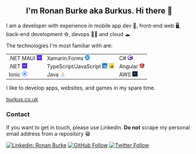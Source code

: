 <h2 align="center">I'm Ronan Burke aka Burkus. Hi there 👋</h2>

I am a developer with experience in mobile app dev 📱, front-end web 🖥, back-end development ⚙️, devops 👨‍🔧 and cloud ☁.

The technologies I'm most familiar with are:
<table>
      <tr>
        <td>.NET MAUI <img src="./assets/dotnetlogo.png" width="14" height="14" alt="dotnet" /></td>
        <td>Xamarin.Forms <img src="./assets/xamarin-forms.png" width="14" height="14" alt="Xamarin.Forms" /></td>
        <td>C# <img src="./assets/csharp.png" width="14" height="14" alt="C Sharp" /></td>
      </tr>
      <tr>
        <td>.NET <img src="./assets/dotnetlogo.png" width="14" height="14" alt="dotnet" /></td>
        <td>TypeScript/JavaScript <img src="./assets/typescript.png" width="14" height="14" alt="TypeScript" /> <img src="./assets/javascript.png" width="14" height="14" alt="JavaScript" /></td>
        <td>Angular <img src="./assets/angular.png" width="14" height="14" alt="Angular" /></td>
      </tr>
      <tr>
        <td>Ionic <img src="./assets/ionic.png" width="14" height="14" alt="Ionic" /></td>
        <td>Java <img src="./assets/java.png" width="14" height="14" alt="Java" /></td>
        <td>AWS <img src="./assets/aws.png" width="14" height="14" alt="AWS" /></td>
      </tr>
</table>

I like to develop apps, websites, and games in my spare time.

[burkus.co.uk](https://burkus.co.uk/)

### Contact

If you want to get in touch, please use Linkedin. __Do not__ scrape my personal email address from a repository 😁

[![Linkedin: Ronan Burke](https://img.shields.io/badge/LinkedIn-blue?style=flat&logo=linkedin&labelColor=blue&label=Ronan%20Burke&link=https://www.linkedin.com/in/burkus/)](https://www.linkedin.com/in/burkus/)
[![GitHub Follow](https://img.shields.io/github/followers/BurkusCat?label=Follow%20BurkusCat&style=social)](https://github.com/BurkusCat)
[![Twitter Follow](https://img.shields.io/twitter/follow/BurkusCat?style=social)](https://twitter.com/BurkusCat)
